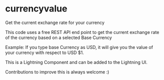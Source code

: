 # currencyvalue
Get the current exchange rate for your currency

This code uses a free REST API end point to get the current exchange rate of the currency based on a selected Base Currency

Example:
  If you type base Currency as USD, it will give you the value of your currency with respect to USD $1.

This is a Lightning Component and can be added to the Lightning UI.  
  
 Contributions to improve this is always welcome :)
 
